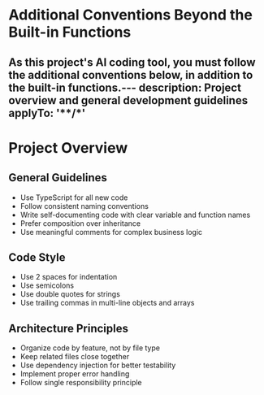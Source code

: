 # Additional Conventions Beyond the Built-in Functions

As this project's AI coding tool, you must follow the additional conventions below, in addition to the built-in functions.---
description: Project overview and general development guidelines
applyTo: '**/*'
---
# Project Overview

## General Guidelines

- Use TypeScript for all new code
- Follow consistent naming conventions
- Write self-documenting code with clear variable and function names
- Prefer composition over inheritance
- Use meaningful comments for complex business logic

## Code Style

- Use 2 spaces for indentation
- Use semicolons
- Use double quotes for strings
- Use trailing commas in multi-line objects and arrays

## Architecture Principles

- Organize code by feature, not by file type
- Keep related files close together
- Use dependency injection for better testability
- Implement proper error handling
- Follow single responsibility principle
